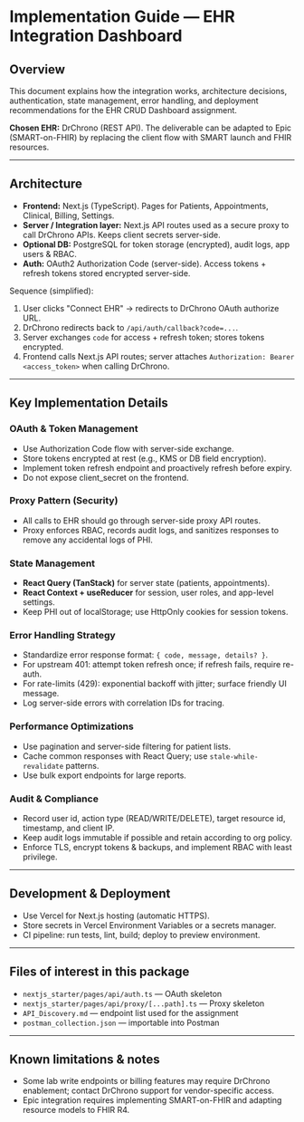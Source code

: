 # Implementation Guide — EHR Integration Dashboard

## Overview
This document explains how the integration works, architecture decisions, authentication, state management, error handling, and deployment recommendations for the EHR CRUD Dashboard assignment.

**Chosen EHR:** DrChrono (REST API). The deliverable can be adapted to Epic (SMART-on-FHIR) by replacing the client flow with SMART launch and FHIR resources.

---
## Architecture
- **Frontend:** Next.js (TypeScript). Pages for Patients, Appointments, Clinical, Billing, Settings.
- **Server / Integration layer:** Next.js API routes used as a secure proxy to call DrChrono APIs. Keeps client secrets server-side.
- **Optional DB:** PostgreSQL for token storage (encrypted), audit logs, app users & RBAC.
- **Auth:** OAuth2 Authorization Code (server-side). Access tokens + refresh tokens stored encrypted server-side.

Sequence (simplified):
1. User clicks "Connect EHR" -> redirects to DrChrono OAuth authorize URL.
2. DrChrono redirects back to `/api/auth/callback?code=...`.
3. Server exchanges `code` for access + refresh token; stores tokens encrypted.
4. Frontend calls Next.js API routes; server attaches `Authorization: Bearer <access_token>` when calling DrChrono.

---
## Key Implementation Details

### OAuth & Token Management
- Use Authorization Code flow with server-side exchange.
- Store tokens encrypted at rest (e.g., KMS or DB field encryption).
- Implement token refresh endpoint and proactively refresh before expiry.
- Do not expose client_secret on the frontend.

### Proxy Pattern (Security)
- All calls to EHR should go through server-side proxy API routes.
- Proxy enforces RBAC, records audit logs, and sanitizes responses to remove any accidental logs of PHI.

### State Management
- **React Query (TanStack)** for server state (patients, appointments).
- **React Context + useReducer** for session, user roles, and app-level settings.
- Keep PHI out of localStorage; use HttpOnly cookies for session tokens.

### Error Handling Strategy
- Standardize error response format: `{ code, message, details? }`.
- For upstream 401: attempt token refresh once; if refresh fails, require re-auth.
- For rate-limits (429): exponential backoff with jitter; surface friendly UI message.
- Log server-side errors with correlation IDs for tracing.

### Performance Optimizations
- Use pagination and server-side filtering for patient lists.
- Cache common responses with React Query; use `stale-while-revalidate` patterns.
- Use bulk export endpoints for large reports.

### Audit & Compliance
- Record user id, action type (READ/WRITE/DELETE), target resource id, timestamp, and client IP.
- Keep audit logs immutable if possible and retain according to org policy.
- Enforce TLS, encrypt tokens & backups, and implement RBAC with least privilege.

---
## Development & Deployment
- Use Vercel for Next.js hosting (automatic HTTPS).
- Store secrets in Vercel Environment Variables or a secrets manager.
- CI pipeline: run tests, lint, build; deploy to preview environment.

---
## Files of interest in this package
- `nextjs_starter/pages/api/auth.ts` — OAuth skeleton
- `nextjs_starter/pages/api/proxy/[...path].ts` — Proxy skeleton
- `API_Discovery.md` — endpoint list used for the assignment
- `postman_collection.json` — importable into Postman

---
## Known limitations & notes
- Some lab write endpoints or billing features may require DrChrono enablement; contact DrChrono support for vendor-specific access.
- Epic integration requires implementing SMART-on-FHIR and adapting resource models to FHIR R4.